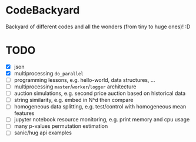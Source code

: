 # CodeBackyard

Backyard of different codes and all the wonders (from tiny to huge ones)! :D

# TODO

- [x] json
- [x] multiprocessing `do_parallel`
- [ ] programming lessons, e.g. hello-world, data structures, ...
- [ ] multiprocessing `master`/`worker`/`logger` architecture
- [ ] auction simulations, e.g. second price auction based on historical data
- [ ] string similarity, e.g. embed in N^d then compare
- [ ] homogeneous data splitting, e.g. test/control with homogeneous mean features
- [ ] jupyter notebook resource monitoring, e.g. print memory and cpu usage
- [ ] many p-values permutation estimation
- [ ] sanic/hug api examples